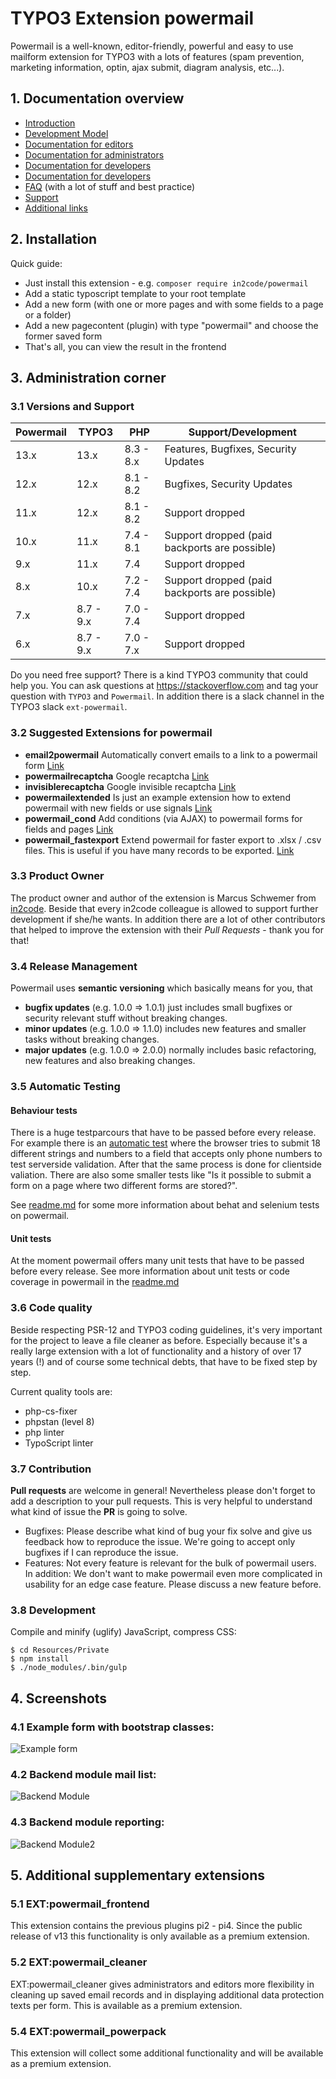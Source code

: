 # TYPO3 Extension powermail

Powermail is a well-known, editor-friendly, powerful and easy to use mailform extension for TYPO3 with a lots of
features (spam prevention, marketing information, optin, ajax submit, diagram analysis, etc...).

## 1. Documentation overview

* [Introduction](/Documentation/Index.md)
* [Development Model](/Documentation/DevelopmentModel.md)
* [Documentation for editors](/Documentation/ForEditors/Index.md)
* [Documentation for administrators](/Documentation/ForAdministrators/Index.md)
* [Documentation for developers](/Documentation/ForDevelopers/Index.md)
* [Documentation for developers](/Documentation/ForDevelopers/Index.md)
* [FAQ](/Documentation/FAQ/Index.md) (with a lot of stuff and best practice)
* [Support](/Documentation/Support/Index.md)
* [Additional links](/Documentation/Links/Index.md)

## 2. Installation

Quick guide:
- Just install this extension - e.g. `composer require in2code/powermail`
- Add a static typoscript template to your root template
- Add a new form (with one or more pages and with some fields to a page or a folder)
- Add a new pagecontent (plugin) with type "powermail" and choose the former saved form
- That's all, you can view the result in the frontend

## 3. Administration corner

### 3.1 Versions and Support

| Powermail   | TYPO3     | PHP       | Support/Development                           |
|-------------|-----------|-----------|-----------------------------------------------|
| 13.x        | 13.x      | 8.3 - 8.x | Features, Bugfixes, Security Updates          |
| 12.x        | 12.x      | 8.1 - 8.2 | Bugfixes, Security Updates                    |
| 11.x        | 12.x      | 8.1 - 8.2 | Support dropped                               |
| 10.x        | 11.x      | 7.4 - 8.1 | Support dropped (paid backports are possible) |
| 9.x         | 11.x      | 7.4       | Support dropped                               |
| 8.x         | 10.x      | 7.2 - 7.4 | Support dropped (paid backports are possible) |
| 7.x         | 8.7 - 9.x | 7.0 - 7.4 | Support dropped                               |
| 6.x         | 8.7 - 9.x | 7.0 - 7.x | Support dropped                               |

Do you need free support? There is a kind TYPO3 community that could help you.
You can ask questions at https://stackoverflow.com and tag your question with `TYPO3` and `Powermail`.
In addition there is a slack channel in the TYPO3 slack `ext-powermail`.

### 3.2 Suggested Extensions for powermail

- **email2powermail** Automatically convert emails to a link to a powermail form [Link](https://github.com/einpraegsam/email2powermail)
- **powermailrecaptcha** Google recaptcha [Link](https://github.com/einpraegsam/powermailrecaptcha)
- **invisiblerecaptcha** Google invisible recaptcha [Link](https://github.com/einpraegsam/invisiblerecaptcha)
- **powermailextended** Is just an example extension how to extend powermail with new fields or use signals [Link](https://github.com/einpraegsam/powermailextended)
- **powermail_cond** Add conditions (via AJAX) to powermail forms for fields and pages [Link](https://github.com/einpraegsam/powermail_cond)
- **powermail_fastexport** Extend powermail for faster export to .xlsx / .csv files. This is useful if you have many records to be exported. [Link](https://github.com/bithost-gmbh/powermail_fastexport)

### 3.3 Product Owner

The product owner and author of the extension is Marcus Schwemer from [in2code](https://www.in2code.de). Beside that every
in2code colleague is allowed to support further development if she/he wants. In addition there are a lot of other
contributors that helped to improve the extension with their *Pull Requests* - thank you for that!

### 3.4 Release Management

Powermail uses **semantic versioning** which basically means for you, that
- **bugfix updates** (e.g. 1.0.0 => 1.0.1) just includes small bugfixes or security relevant stuff without breaking changes.
- **minor updates** (e.g. 1.0.0 => 1.1.0) includes new features and smaller tasks without breaking changes.
- **major updates** (e.g. 1.0.0 => 2.0.0) normally includes basic refactoring, new features and also breaking changes.

### 3.5 Automatic Testing

#### Behaviour tests

There is a huge testparcours that have to be passed before every release. For example there is an
[automatic test](/Tests/Behavior/Features/Pi1/Validation/Input/JsPhpValidation.feature)
where the browser tries to submit 18 different strings and numbers to a field that accepts only phone numbers to test
serverside validation. After that the same process is done for clientside valiation.
There are also some smaller tests like "Is it possible to submit a form on a page where two different forms are stored?".

See [readme.md](/Tests/Behavior/readme.md) for some more information about behat and selenium tests on powermail.

#### Unit tests

At the moment powermail offers many unit tests that have to be passed before every release. See more information
about unit tests or code coverage in powermail in the [readme.md](/Tests/Unit/readme.md)

### 3.6 Code quality

Beside respecting PSR-12 and TYPO3 coding guidelines, it's very important for the project to leave a file cleaner as before.
Especially because it's a really large extension with a lot of functionality and a history of over 17 years (!) and of course some
technical debts, that have to be fixed step by step.

Current quality tools are:

- php-cs-fixer
- phpstan (level 8)
- php linter
- TypoScript linter

### 3.7 Contribution

**Pull requests** are welcome in general! Nevertheless please don't forget to add a description to your pull requests. This
is very helpful to understand what kind of issue the **PR** is going to solve.

- Bugfixes: Please describe what kind of bug your fix solve and give us feedback how to reproduce the issue. We're going
to accept only bugfixes if I can reproduce the issue.
- Features: Not every feature is relevant for the bulk of powermail users. In addition: We don't want to make powermail
even more complicated in usability for an edge case feature. Please discuss a new feature before.


### 3.8 Development

Compile and minify (uglify) JavaScript, compress CSS:

```
$ cd Resources/Private
$ npm install
$ ./node_modules/.bin/gulp
```


## 4. Screenshots

### 4.1 Example form with bootstrap classes:

![Example form](Documentation/Images/frontend1.png "Example Form")


### 4.2 Backend module mail list:

![Backend Module](Documentation/Images/backend1.png "Backend Module")


### 4.3 Backend module reporting:

![Backend Module2](Documentation/Images/backend2.png "Backend Module2")

## 5. Additional supplementary extensions

### 5.1 EXT:powermail_frontend

This extension contains the previous plugins pi2 - pi4. Since the public release of v13 this functionality is only
available as a premium extension.

### 5.2 EXT:powermail_cleaner

EXT:powermail_cleaner gives administrators and editors more flexibility in cleaning up saved email records and in
displaying additional data protection texts per form. This is available as a premium extension.

### 5.4 EXT:powermail_powerpack

This extension will collect some additional functionality and will be available as a premium extension.
